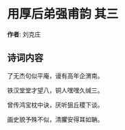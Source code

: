 # 用厚后弟强甫韵  其三

**作者**: 刘克庄

## 诗词内容

了无杰句似平庵，谩有高年企渭南。

铁汉堂堂才望八，铜人嘿嘿久缄三。

曾传鸿宝枕中诀，厌听狙丘稷下谈。

画史貌予殊不似，清臞安得耳如聃。

